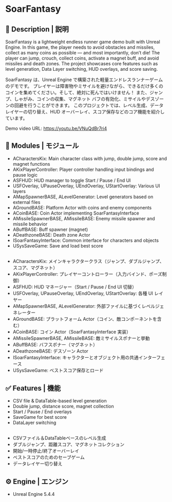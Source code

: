 # SoarFantasy

## 📖 Description | 説明

SoarFantasy is a lightweight endless runner game demo built with Unreal Engine.
In this game, the player needs to avoid obstacles and missiles, collect as many coins as possible — and most importantly, don’t die!
The player can jump, crouch, collect coins, activate a magnet buff, and avoid missiles and death zones.
The project showcases core features such as level generation, Data Layer switching, HUD overlays, and score saving.

SoarFantasy は、Unreal Engine で構築された軽量エンドレスランナーゲームのデモです。
プレイヤーは障害物やミサイルを避けながら、できるだけ多くのコインを集めてください。そして、絶対に死んではいけません！
また、ジャンプ、しゃがみ、コインの収集、マグネット バフの有効化、ミサイルやデスゾーンの回避を行うことができます。
このプロジェクトでは、レベル生成、データ レイヤーの切り替え、HUD オーバーレイ、スコア保存などのコア機能を紹介しています。

Demo video URL:
https://youtu.be/VNuQdBr7ri4

## 📌 Modules | モジュール

- ACharactersKix: Main character class with jump, double jump, score and magnet functions
- AKixPlayerController: Player controller handling input bindings and pause logic
- ASFHUD: HUD manager to toggle Start / Pause / End UI
- USFOverlay, UPauseOverlay, UEndOverlay, UStartOverlay: Various UI layers
- AMapSpawnerBASE, ALevelGenerator: Level generators based on external files
- AGroundBASE: Platform Actor with coins and enemy components
- ACoinBASE: Coin Actor implementing SoarFantasyInterface
- AMissileSpawnerBASE, AMissileBASE: Enemy missile spawner and missile behavior
- ABuffBASE: Buff spawner (magnet)
- ADeathzoneBASE: Death zone Actor
- ISoarFantasyInterface: Common interface for characters and objects
- USysSaveGame: Save and load best score
##
- ACharactersKix: メインキャラクタークラス（ジャンプ、ダブルジャンプ、スコア、マグネット）
- AKixPlayerController: プレイヤーコントローラー（入力バインド、ポーズ制御）
- ASFHUD: HUD マネージャー（Start / Pause / End UI 切替）
- USFOverlay, UPauseOverlay, UEndOverlay, UStartOverlay: 各種 UI レイヤー
- AMapSpawnerBASE, ALevelGenerator: 外部ファイルに基づくレベルジェネレーター
- AGroundBASE: プラットフォーム Actor（コイン、敵コンポーネントを含む）
- ACoinBASE: コイン Actor（SoarFantasyInterface 実装）
- AMissileSpawnerBASE, AMissileBASE: 敵ミサイルスポナーと挙動
- ABuffBASE: バフスポナー（マグネット）
- ADeathzoneBASE: デスゾーン Actor
- ISoarFantasyInterface: キャラクターとオブジェクト用の共通インターフェース
- USysSaveGame: ベストスコア保存とロード


## ✅ Features | 機能
- CSV file & DataTable-based level generation
- Double jump, distance score, magnet collection
- Start / Pause / End overlays
- SaveGame for best score
- DataLayer switching
##
- CSVファイル＆DataTableベースのレベル生成
- ダブルジャンプ、距離スコア、マグネットコレクション
- 開始/一時停止/終了オーバーレイ
- ベストスコアのためのセーブゲーム
- データレイヤー切り替え

## ⚙️ Engine | エンジン
- Unreal Engine 5.4.4
